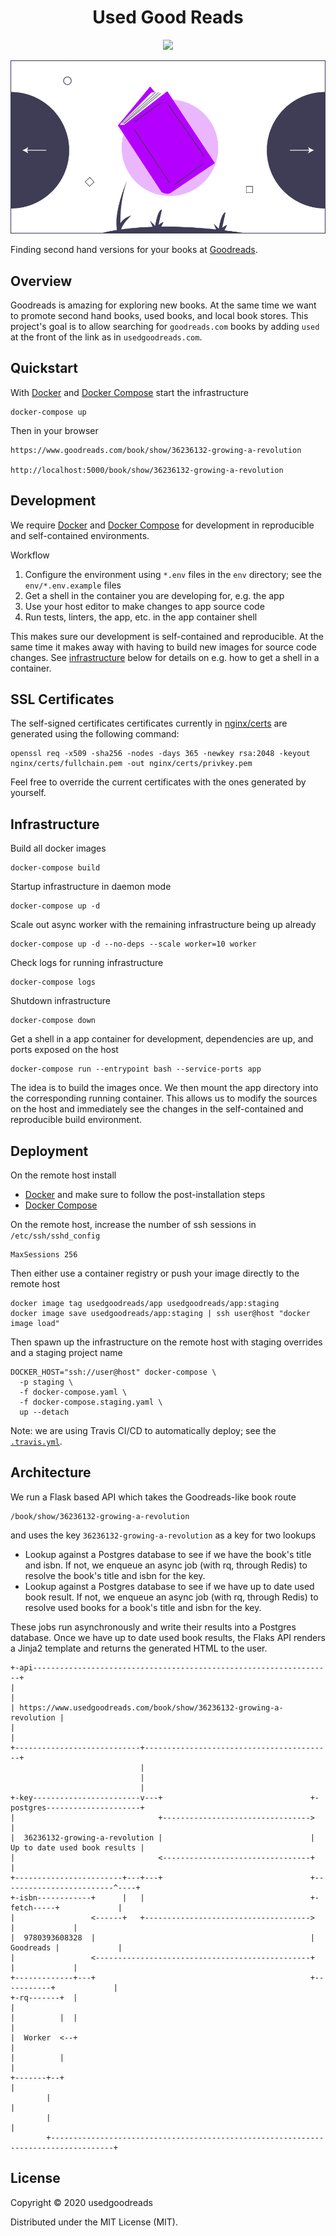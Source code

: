 <h1 align="center">Used Good Reads</h1>

<p align="center"><a href="https://travis-ci.org/usedgoodreads/usedgoodreads"><img src="https://travis-ci.org/usedgoodreads/usedgoodreads.svg?branch=master" /></a></p>

<p align=center>
  <img src="assets/usedgoodreads.png" />
</p>

Finding second hand versions for your books at [Goodreads](https://www.goodreads.com).


## Overview

Goodreads is amazing for exploring new books.
At the same time we want to promote second hand books, used books, and local book stores.
This project's goal is to allow searching for `goodreads.com` books by adding `used` at the front of the link as in `usedgoodreads.com`.

## Quickstart

With [Docker](https://docs.docker.com/engine/) and [Docker Compose](https://docs.docker.com/compose/) start the infrastructure

    docker-compose up

Then in your browser

    https://www.goodreads.com/book/show/36236132-growing-a-revolution

    http://localhost:5000/book/show/36236132-growing-a-revolution


## Development

We require [Docker](https://docs.docker.com/engine/) and [Docker Compose](https://docs.docker.com/compose/) for development in reproducible and self-contained environments.

Workflow
1. Configure the environment using `*.env` files in the `env` directory; see the `env/*.env.example` files
2. Get a shell in the container you are developing for, e.g. the app
3. Use your host editor to make changes to app source code
4. Run tests, linters, the app, etc. in the app container shell

This makes sure our development is self-contained and reproducible.
At the same time it makes away with having to build new images for source code changes.
See [infrastructure](##infrastructure) below for details on e.g. how to get a shell in a container.

## SSL Certificates

The self-signed certificates certificates currently in [nginx/certs](./nginx/certs) are generated using the following command:

```
openssl req -x509 -sha256 -nodes -days 365 -newkey rsa:2048 -keyout nginx/certs/fullchain.pem -out nginx/certs/privkey.pem
```
Feel free to override the current certificates with the ones generated by yourself.

## Infrastructure

Build all docker images

    docker-compose build

Startup infrastructure in daemon mode

    docker-compose up -d

Scale out async worker with the remaining infrastructure being up already

    docker-compose up -d --no-deps --scale worker=10 worker

Check logs for running infrastructure

    docker-compose logs

Shutdown infrastructure

    docker-compose down

Get a shell in a app container for development, dependencies are up, and ports exposed on the host

    docker-compose run --entrypoint bash --service-ports app

The idea is to build the images once.
We then mount the app directory into the corresponding running container.
This allows us to modify the sources on the host and immediately see the changes in the self-contained and reproducible build environment.


## Deployment

On the remote host install
- [Docker](https://docs.docker.com/engine/) and make sure to follow the post-installation steps
- [Docker Compose](https://docs.docker.com/compose/)

On the remote host, increase the number of ssh sessions in `/etc/ssh/sshd_config`

    MaxSessions 256

Then either use a container registry or push your image directly to the remote host

    docker image tag usedgoodreads/app usedgoodreads/app:staging
    docker image save usedgoodreads/app:staging | ssh user@host "docker image load"

Then spawn up the infrastructure on the remote host with staging overrides and a staging project name

    DOCKER_HOST="ssh://user@host" docker-compose \
      -p staging \
      -f docker-compose.yaml \
      -f docker-compose.staging.yaml \
      up --detach

Note: we are using Travis CI/CD to automatically deploy; see the [`.travis.yml`](./.travis.yml).


## Architecture

We run a Flask based API which takes the Goodreads-like book route

    /book/show/36236132-growing-a-revolution

and uses the key `36236132-growing-a-revolution` as a key for two lookups
- Lookup against a Postgres database to see if we have the book's title and isbn. If not, we enqueue an async job (with rq, through Redis) to resolve the book's title and isbn for the key.
- Lookup against a Postgres database to see if we have up to date used book result. If not, we enqueue an async job (with rq, through Redis) to resolve used books for a book's title and isbn for the key.

These jobs run asynchronously and write their results into a Postgres database.
Once we have up to date used book results, the Flaks API renders a Jinja2 template and returns the generated HTML to the user.

```
+-api-------------------------------------------------------------------+
|                                                                       |
| https://www.usedgoodreads.com/book/show/36236132-growing-a-revolution |
|                                                                       |
+----------------------------+------------------------------------------+
                             |
                             |
                             |
+-key------------------------v---+                                 +-postgres---------------------+
|                                +--------------------------------->                              |
|  36236132-growing-a-revolution |                                 | Up to date used book results |
|                                <---------------------------------+                              |
+------------------------+---+---+                                 +-------------------------^----+
+-isbn------------+      |   |                                     +-fetch-----+             |
|                 <------+   +------------------------------------->           |             |
|  9780393608328  |                                                | Goodreads |             |
|                 <------------------------------------------------+           |             |
+-------------+---+                                                +-----------+             |
+-rq-------+  |                                                                              |
|          |  |                                                                              |
|  Worker  <--+                                                                              |
|          |                                                                                 |
+-------+--+                                                                                 |
        |                                                                                    |
        |                                                                                    |
        +------------------------------------------------------------------------------------+
```


## License

Copyright © 2020 usedgoodreads

Distributed under the MIT License (MIT).
